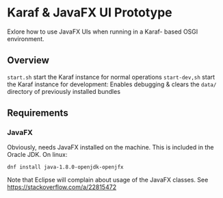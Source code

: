 # Karaf & JavaFX UI Prototype

Exlore how to use JavaFX UIs when running in a Karaf- based OSGI environment.

## Overview
`start.sh` start the Karaf instance for normal operations
`start-dev,sh` start the Karaf instance for development: Enables debugging & clears the `data/` directory of previously installed bundles

## Requirements
### JavaFX
Obviously, needs JavaFX installed on the machine. This is included in the Oracle JDK. On linux:

    dnf install java-1.8.0-openjdk-openjfx
    
Note that Eclipse will complain about usage of the JavaFX classes. See https://stackoverflow.com/a/22815472 
